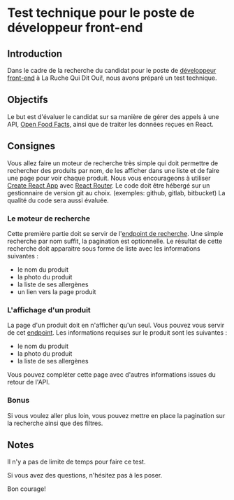 # Test technique pour le poste de développeur front-end 

## Introduction

Dans le cadre de la recherche du candidat pour le poste de [développeur front-end](https://www.welcometothejungle.com/fr/companies/la-ruche-qui-dit-oui/jobs/developpeur-front-end-h-f_paris) à La Ruche Qui Dit Oui!, nous avons préparé un test technique.

## Objectifs

Le but est d'évaluer le candidat sur sa manière de gérer des appels à une API, [Open Food Facts](https://wiki.openfoodfacts.org/Main_Page), ainsi que de traiter les données reçues en React.

## Consignes

Vous allez faire un moteur de recherche très simple qui doit permettre de rechercher des produits par nom, de les afficher dans une liste et de faire une page pour voir chaque produit.
Nous vous encourageons à utiliser [Create React App](https://github.com/facebook/create-react-app) avec [React Router](https://reactrouter.com/web/guides/quick-start).
Le code doit être hébergé sur un gestionnaire de version git au choix. (exemples: github, gitlab, bitbucket)
La qualité du code sera aussi évaluée.

### Le moteur de recherche

Cette première partie doit se servir de l'[endpoint de recherche](https://wiki.openfoodfacts.org/API/Read/Search). Une simple recherche par nom suffit, la pagination est optionnelle. Le résultat de cette recherche doit apparaitre sous forme de liste avec les informations suivantes :
- le nom du produit
- la photo du produit
- la liste de ses allergènes
- un lien vers la page produit

### L'affichage d'un produit

La page d'un produit doit en n'afficher qu'un seul. Vous pouvez vous servir de cet [endpoint](https://wiki.openfoodfacts.org/API/Read/Product).
Les informations requises sur le produit sont les suivantes :
- le nom du produit
- la photo du produit
- la liste de ses allergènes
  
Vous pouvez compléter cette page avec d'autres informations issues du retour de l'API.

### Bonus

Si vous voulez aller plus loin, vous pouvez mettre en place la pagination sur la recherche ainsi que des filtres.

## Notes

Il n'y a pas de limite de temps pour faire ce test.

Si vous avez des questions, n'hésitez pas à les poser.

Bon courage!
